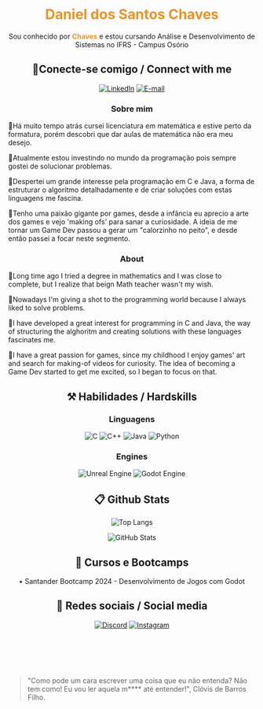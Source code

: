 <h1 align="center" style="color: #EB9326">Daniel dos Santos Chaves</h1>
<p align="center">Sou conhecido por <b style="color: #EB9326">Chaves</b> e estou cursando Análise e Desenvolvimento de Sistemas no IFRS - Campus Osório</p>

<h2 align="center"> 🔌Conecte-se comigo / Connect with me </h2>

<div align="center">

[![LinkedIn](https://img.shields.io/badge/LinkedIn-0077B5?style=for-the-badge&logo=linkedin&logoColor=white)](https://www.linkedin.com/in/daniel-chaves-63b498240/)
[![E-mail](https://img.shields.io/badge/-Email-000?style=for-the-badge&logo=microsoft-outlook&logoColor=White)](mailto:danieldossantoschaves@gmail.com)

</div>
<h3 align=center>Sobre mim</h3> 

<p>
🔹Há muito tempo atrás cursei licenciatura em matemática e estive perto da formatura, porém descobri que dar aulas de matemática não era meu desejo.
</p>

<p>
🔹Atualmente estou investindo no mundo da programação pois sempre gostei de solucionar problemas.
</p>

<p>
🔹Despertei um grande interesse pela programação em C e Java, a forma de estruturar o algoritmo detalhadamente e de criar soluções com estas linguagens me fascina.
</p>

<p>
🔹Tenho uma paixão gigante por games, desde a infância eu aprecio a arte dos games e vejo 'making ofs' para sanar a curiosidade.
A ideia de me tornar um Game Dev passou a gerar um "calorzinho no peito", e desde então passei a focar neste segmento.
</p>

<h3 align=center>About</h3> 

<p>
🔹Long time ago I tried a degree in mathematics and I was close to complete, but I realize that beign Math teacher wasn't my wish.
</p>

<p>
🔹Nowadays I'm giving a shot to the programming world because I always liked to solve problems.
</p>

<p>
🔹I have developed a great interest for programming in C and Java, the way of structuring the alghoritm and creating solutions with these languages fascinates me.
</p>

<p>
🔹I have a great passion for games, since my childhood I enjoy games' art and search for making-of videos for curiosity.
The idea of becoming a Game Dev started to get me excited, so I began to focus on that.
</p>

<h2 align="center"> ⚒️ Habilidades / Hardskills</h2>

<h3 align="center"> Linguagens </h3>

<div align="center">

![C](https://img.shields.io/badge/C-00599C?style=for-the-badge&logo=c&logoColor=white)
![C++](https://img.shields.io/badge/C%2B%2B-00599C?style=for-the-badge&logo=c%2B%2B&logoColor=white)
![Java](https://img.shields.io/badge/java-%23ED8B00.svg?style=for-the-badge&logo=openjdk&logoColor=white)
![Python](https://img.shields.io/badge/python-3670A0?style=for-the-badge&logo=python&logoColor=ffdd54)
</div>

<h3 align="center">Engines</h3>

<div align="center">

![Unreal Engine](https://img.shields.io/badge/Unreal_Engine-FFF?style=for-the-badge&logo=unrealengine&logoColor=black)
![Godot Engine](https://img.shields.io/badge/godot_Engine-FFF?style=for-the-badge&logo=godotengine&logoColor=blue)
</div>


<h2 align="center"> 📋 Github Stats </h2>

<div align="center">

![Top Langs](https://github-readme-stats-git-masterrstaa-rickstaa.vercel.app/api/top-langs/?username=0Chaves&layout=donut&bg_color=353D41&border_color=123547&title_color=EB9326&text_color=FFF&)

![GitHub Stats](https://github-readme-stats.vercel.app/api?username=0Chaves&theme=transparent&bg_color=353D41&border_color=123547&show_icons=true&icon_color=EB9326&title_color=EB9326&text_color=FFF&hide_title=true&hide=stars&rank_icon=github)

<!-- [![Repo Card](https://github-readme-stats.vercel.app/api/pin/?username=0Chaves&repo=SEUREPOSITORIO&bg_color=000&border_color=30A3DC&show_icons=true&icon_color=30A3DC&title_color=E94D5F&text_color=FFF)](https://github.com/0Chaves/SEUREPOSITORIO) -->
</div>

<h2 align="center"> 📖 Cursos e Bootcamps </h2>

<div align="center">
• Santander Bootcamp 2024 - Desenvolvimento de Jogos com Godot
</div>

<h2 align="center"> 📱 Redes sociais / Social media </h2>

<div align="center">

[![Discord](https://img.shields.io/badge/Discord-7289DA?style=for-the-badge&logo=discord&logoColor=white)](https://discord.com/channels/@rhisen/)
[![Instagram](https://img.shields.io/badge/-Instagram-%23E4405F?style=for-the-badge&logo=instagram&logoColor=white)](https://www.instagram.com/danieel.chavess/)
</div>
<br>
<br>
<br>
<br>


>"Como pode um cara escrever uma coisa que eu não entenda? Não tem como! Eu vou ler aquela m**** até entender!", Clóvis de Barros Filho.
